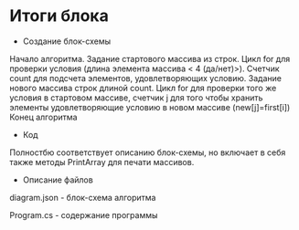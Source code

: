 # Итоги блока
* Создание блок-схемы

Начало алгоритма. 
Задание стартового массива из строк. 
Цикл for для проверки условия (длина элемента массива < 4 (да/нет)>). Счетчик count для подсчета элементов, удовлетворяющих условию. 
Задание нового массива строк длиной count. 
Цикл for для проверки того же условия в стартовом массиве, счетчик j для того чтобы хранить элементы удовлетворяющие условию в новом массиве (new[j]=first[i])
Конец алгоритма

* Код

Полностбю соответствует описанию блок-схемы, но включает в себя также методы PrintArray для печати массивов. 

* Описание файлов

diagram.json - блок-схема алгоритма

Program.cs - содержание программы
